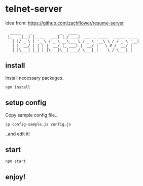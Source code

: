 # telnet-server

Idea from: https://github.com/zachflower/resume-server

```
  _____    _            _   ____                           
 |_   _|__| |_ __   ___| |_/ ___|  ___ _ ____   _____ _ __ 
   | |/ _ \ | '_ \ / _ \ __\___ \ / _ \ '__\ \ / / _ \ '__|
   | |  __/ | | | |  __/ |_ ___) |  __/ |   \ V /  __/ |   
   |_|\___|_|_| |_|\___|\__|____/ \___|_|    \_/ \___|_|   

```
## install

Install necessary packages.

```
npm install
```

## setup config

Copy sample config file..

```
cp config-sample.js config.js
```

..and edit it!

## start

```
npm start
```

## enjoy!

